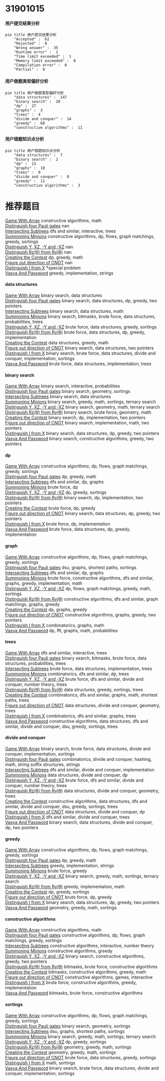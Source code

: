 # 31901015
<!-- tabs:start -->
#### **用户提交结果分析**

```mermaid
pie title 用户提交结果分析
    "Accepted" :  62
    "Rejected" :  0
    "Wrong answer" :  35
    "Runtime error" :  1
    "Time limit exceeded" :  1
    "Memory limit exceeded" :  0
    "Compilation error" :  0
    "Partial" :  0
```
#### **用户做题类型偏好分析**

```mermaid
pie title 用户做题类型偏好分析
    "data structures" :  147
    "binary search" :  20
    "dp" :  27
    "graphs" :  3
    "trees" :  4
    "divide and conquer" :  14
    "greedy" :  68
    "constructive algorithms" :  11
```
#### **用户错题知识点分析**

```mermaid
pie title 用户错题知识点分析
    "data structures" :  7
    "binary search" :  2
    "dp" :  13
    "graphs" :  10
    "trees" :  0
    "divide and conquer" :  0
    "greedy" :  11
    "constructive algorithms" :  3
```
<!-- tabs:end -->
# 推荐题目
[Game With Array](http://codeforces.com/problemset/problem/1355/D)		constructive algorithms,
                        math		  
[Distinguish four Pauli gates](http://codeforces.com/problemset/problem/1357/A6)		nan		  
[Intersecting Subtrees](http://codeforces.com/problemset/problem/1044/B)		dfs and similar,
                        interactive,
                        trees		  
[Summoning Minions](http://codeforces.com/problemset/problem/1354/F)		constructive algorithms,
                        dp,
                        flows,
                        graph matchings,
                        greedy,
                        sortings		  
[Distinguish Y, XZ, -Y and -XZ](http://codeforces.com/problemset/problem/1357/A7)		nan		  
[Distinguish Rz(θ) from Ry(θ)](http://codeforces.com/problemset/problem/1357/A5)		nan		  
[Creating the Contest](http://codeforces.com/problemset/problem/1029/B)		dp,
                        greedy,
                        math		  
[Figure out direction of CNOT](http://codeforces.com/problemset/problem/1357/A1)		nan		  
[Distinguish I from X](http://codeforces.com/problemset/problem/1356/A1)		*special problem		  
[Vasya And Password](http://codeforces.com/problemset/problem/1051/A)		greedy,
                        implementation,
                        strings		  
<!-- tabs:start -->
#### **data structures**
[Game With Array](http://codeforces.com/problemset/problem/1354/D)		binary search,
                        data structures		  
[Distinguish four Pauli gates](http://codeforces.com/problemset/problem/1492/C)		binary search,
                        data structures,
                        dp,
                        greedy,
                        two pointers		  
[Intersecting Subtrees](http://codeforces.com/problemset/problem/1490/G)		binary search,
                        data structures,
                        math		  
[Summoning Minions](http://codeforces.com/problemset/problem/1479/D)		binary search,
                        bitmasks,
                        brute force,
                        data structures,
                        probabilities,
                        trees		  
[Distinguish Y, XZ, -Y and -XZ](http://codeforces.com/problemset/problem/1497/A)		brute force,
                        data structures,
                        greedy,
                        sortings		  
[Distinguish Rz(θ) from Ry(θ)](http://codeforces.com/problemset/problem/1491/C)		brute force,
                        data structures,
                        dp,
                        greedy,
                        implementation		  
[Creating the Contest](http://codeforces.com/problemset/problem/1492/B)		data structures,
                        greedy,
                        math		  
[Figure out direction of CNOT](http://codeforces.com/problemset/problem/1436/E)		binary search,
                        data structures,
                        two pointers		  
[Distinguish I from X](http://codeforces.com/problemset/problem/1461/D)		binary search,
                        brute force,
                        data structures,
                        divide and conquer,
                        implementation,
                        sortings		  
[Vasya And Password](http://codeforces.com/problemset/problem/1511/C)		brute force,
                        data structures,
                        implementation,
                        trees		  
#### **binary search**
[Game With Array](http://codeforces.com/problemset/problem/1354/G)		binary search,
                        interactive,
                        probabilities		  
[Distinguish four Pauli gates](http://codeforces.com/problemset/problem/1019/D)		binary search,
                        geometry,
                        sortings		  
[Intersecting Subtrees](http://codeforces.com/problemset/problem/1354/D)		binary search,
                        data structures		  
[Summoning Minions](http://codeforces.com/problemset/problem/1355/E)		binary search,
                        greedy,
                        math,
                        sortings,
                        ternary search		  
[Distinguish Y, XZ, -Y and -XZ](http://codeforces.com/problemset/problem/1354/C1)		binary search,
                        geometry,
                        math,
                        ternary search		  
[Distinguish Rz(θ) from Ry(θ)](http://codeforces.com/problemset/problem/1354/C2)		binary search,
                        brute force,
                        geometry,
                        math		  
[Creating the Contest](http://codeforces.com/problemset/problem/1354/B)		binary search,
                        dp,
                        implementation,
                        two pointers		  
[Figure out direction of CNOT](http://codeforces.com/problemset/problem/1355/C)		binary search,
                        implementation,
                        math,
                        two pointers		  
[Distinguish I from X](http://codeforces.com/problemset/problem/1492/C)		binary search,
                        data structures,
                        dp,
                        greedy,
                        two pointers		  
[Vasya And Password](http://codeforces.com/problemset/problem/1463/D)		binary search,
                        constructive algorithms,
                        greedy,
                        two pointers		  
#### **dp**
[Game With Array](http://codeforces.com/problemset/problem/1354/F)		constructive algorithms,
                        dp,
                        flows,
                        graph matchings,
                        greedy,
                        sortings		  
[Distinguish four Pauli gates](http://codeforces.com/problemset/problem/1029/B)		dp,
                        greedy,
                        math		  
[Intersecting Subtrees](http://codeforces.com/problemset/problem/1354/E)		dfs and similar,
                        dp,
                        graphs		  
[Summoning Minions](http://codeforces.com/problemset/problem/1353/F)		brute force,
                        dp		  
[Distinguish Y, XZ, -Y and -XZ](http://codeforces.com/problemset/problem/1355/B)		dp,
                        greedy,
                        sortings		  
[Distinguish Rz(θ) from Ry(θ)](http://codeforces.com/problemset/problem/1354/B)		binary search,
                        dp,
                        implementation,
                        two pointers		  
[Creating the Contest](http://codeforces.com/problemset/problem/1353/E)		brute force,
                        dp,
                        greedy		  
[Figure out direction of CNOT](http://codeforces.com/problemset/problem/1492/C)		binary search,
                        data structures,
                        dp,
                        greedy,
                        two pointers		  
[Distinguish I from X](https://codeforces.com/contest/1457/problem/C)		brute force,
                        dp,
                        implementation		  
[Vasya And Password](http://codeforces.com/problemset/problem/1491/C)		brute force,
                        data structures,
                        dp,
                        greedy,
                        implementation		  
#### **graph**
[Game With Array](http://codeforces.com/problemset/problem/1354/F)		constructive algorithms,
                        dp,
                        flows,
                        graph matchings,
                        greedy,
                        sortings		  
[Distinguish four Pauli gates](http://codeforces.com/problemset/problem/1081/D)		dsu,
                        graphs,
                        shortest paths,
                        sortings		  
[Intersecting Subtrees](http://codeforces.com/problemset/problem/1354/E)		dfs and similar,
                        dp,
                        graphs		  
[Summoning Minions](http://codeforces.com/problemset/problem/1487/C)		brute force,
                        constructive algorithms,
                        dfs and similar,
                        graphs,
                        greedy,
                        implementation,
                        math		  
[Distinguish Y, XZ, -Y and -XZ](http://codeforces.com/problemset/problem/1437/C)		dp,
                        flows,
                        graph matchings,
                        greedy,
                        math,
                        sortings		  
[Distinguish Rz(θ) from Ry(θ)](http://codeforces.com/problemset/problem/1470/D)		constructive algorithms,
                        dfs and similar,
                        graph matchings,
                        graphs,
                        greedy		  
[Creating the Contest](http://codeforces.com/problemset/problem/1476/C)		dp,
                        graphs,
                        greedy		  
[Figure out direction of CNOT](http://codeforces.com/problemset/problem/1304/D)		constructive algorithms,
                        graphs,
                        greedy,
                        two pointers		  
[Distinguish I from X](http://codeforces.com/problemset/problem/1475/C)		combinatorics,
                        graphs,
                        math		  
[Vasya And Password](http://codeforces.com/problemset/problem/553/E)		dp,
                        fft,
                        graphs,
                        math,
                        probabilities		  
#### **trees**
[Game With Array](http://codeforces.com/problemset/problem/1044/B)		dfs and similar,
                        interactive,
                        trees		  
[Distinguish four Pauli gates](http://codeforces.com/problemset/problem/1479/D)		binary search,
                        bitmasks,
                        brute force,
                        data structures,
                        probabilities,
                        trees		  
[Intersecting Subtrees](http://codeforces.com/problemset/problem/1511/C)		brute force,
                        data structures,
                        implementation,
                        trees		  
[Summoning Minions](http://codeforces.com/problemset/problem/1499/F)		combinatorics,
                        dfs and similar,
                        dp,
                        trees		  
[Distinguish Y, XZ, -Y and -XZ](http://codeforces.com/problemset/problem/1491/E)		brute force,
                        dfs and similar,
                        divide and conquer,
                        number theory,
                        trees		  
[Distinguish Rz(θ) from Ry(θ)](http://codeforces.com/problemset/problem/1466/D)		data structures,
                        greedy,
                        sortings,
                        trees		  
[Creating the Contest](http://codeforces.com/problemset/problem/1495/D)		combinatorics,
                        dfs and similar,
                        graphs,
                        math,
                        shortest paths,
                        trees		  
[Figure out direction of CNOT](http://codeforces.com/problemset/problem/1303/G)		data structures,
                        divide and conquer,
                        geometry,
                        trees		  
[Distinguish I from X](http://codeforces.com/problemset/problem/1454/E)		combinatorics,
                        dfs and similar,
                        graphs,
                        trees		  
[Vasya And Password](http://codeforces.com/problemset/problem/1494/D)		constructive algorithms,
                        data structures,
                        dfs and similar,
                        divide and conquer,
                        dsu,
                        greedy,
                        sortings,
                        trees		  
#### **divide and conquer**
[Game With Array](http://codeforces.com/problemset/problem/1461/D)		binary search,
                        brute force,
                        data structures,
                        divide and conquer,
                        implementation,
                        sortings		  
[Distinguish four Pauli gates](http://codeforces.com/problemset/problem/1466/G)		combinatorics,
                        divide and conquer,
                        hashing,
                        math,
                        string suffix structures,
                        strings		  
[Intersecting Subtrees](http://codeforces.com/problemset/problem/1490/D)		dfs and similar,
                        divide and conquer,
                        implementation		  
[Summoning Minions](https://codeforces.com/contest/1483/problem/C)		data structures,
                        divide and conquer,
                        dp		  
[Distinguish Y, XZ, -Y and -XZ](http://codeforces.com/problemset/problem/1491/E)		brute force,
                        dfs and similar,
                        divide and conquer,
                        number theory,
                        trees		  
[Distinguish Rz(θ) from Ry(θ)](http://codeforces.com/problemset/problem/1303/G)		data structures,
                        divide and conquer,
                        geometry,
                        trees		  
[Creating the Contest](http://codeforces.com/problemset/problem/1494/D)		constructive algorithms,
                        data structures,
                        dfs and similar,
                        divide and conquer,
                        dsu,
                        greedy,
                        sortings,
                        trees		  
[Figure out direction of CNOT](http://codeforces.com/problemset/problem/1482/E)		data structures,
                        divide and conquer,
                        dp		  
[Distinguish I from X](http://codeforces.com/problemset/problem/566/C)		dfs and similar,
                        divide and conquer,
                        trees		  
[Vasya And Password](http://codeforces.com/problemset/problem/1428/F)		binary search,
                        data structures,
                        divide and conquer,
                        dp,
                        two pointers		  
#### **greedy**
[Game With Array](http://codeforces.com/problemset/problem/1354/F)		constructive algorithms,
                        dp,
                        flows,
                        graph matchings,
                        greedy,
                        sortings		  
[Distinguish four Pauli gates](http://codeforces.com/problemset/problem/1029/B)		dp,
                        greedy,
                        math		  
[Intersecting Subtrees](http://codeforces.com/problemset/problem/1051/A)		greedy,
                        implementation,
                        strings		  
[Summoning Minions](https://codeforces.com/contest/1130/problem/D1)		brute force,
                        greedy		  
[Distinguish Y, XZ, -Y and -XZ](http://codeforces.com/problemset/problem/1355/E)		binary search,
                        greedy,
                        math,
                        sortings,
                        ternary search		  
[Distinguish Rz(θ) from Ry(θ)](http://codeforces.com/problemset/problem/1294/E)		greedy,
                        implementation,
                        math		  
[Creating the Contest](http://codeforces.com/problemset/problem/1355/B)		dp,
                        greedy,
                        sortings		  
[Figure out direction of CNOT](http://codeforces.com/problemset/problem/1353/E)		brute force,
                        dp,
                        greedy		  
[Distinguish I from X](http://codeforces.com/problemset/problem/1492/C)		binary search,
                        data structures,
                        dp,
                        greedy,
                        two pointers		  
[Vasya And Password](https://codeforces.com/contest/1496/problem/C)		geometry,
                        greedy,
                        math,
                        sortings		  
#### **constructive algorithms**
[Game With Array](http://codeforces.com/problemset/problem/1355/D)		constructive algorithms,
                        math		  
[Distinguish four Pauli gates](http://codeforces.com/problemset/problem/1354/F)		constructive algorithms,
                        dp,
                        flows,
                        graph matchings,
                        greedy,
                        sortings		  
[Intersecting Subtrees](http://codeforces.com/problemset/problem/1355/F)		constructive algorithms,
                        interactive,
                        number theory		  
[Summoning Minions](http://codeforces.com/problemset/problem/1493/A)		constructive algorithms,
                        greedy		  
[Distinguish Y, XZ, -Y and -XZ](http://codeforces.com/problemset/problem/1463/D)		binary search,
                        constructive algorithms,
                        greedy,
                        two pointers		  
[Distinguish Rz(θ) from Ry(θ)](https://codeforces.com/contest/1456/problem/B)		bitmasks,
                        brute force,
                        constructive algorithms		  
[Creating the Contest](http://codeforces.com/problemset/problem/1492/D)		bitmasks,
                        constructive algorithms,
                        greedy,
                        math		  
[Figure out direction of CNOT](https://codeforces.com/contest/1504/problem/D)		constructive algorithms,
                        games,
                        interactive		  
[Distinguish I from X](https://codeforces.com/contest/1483/problem/A)		brute force,
                        constructive algorithms,
                        greedy,
                        implementation		  
[Vasya And Password](https://codeforces.com/contest/1457/problem/D)		bitmasks,
                        brute force,
                        constructive algorithms		  
#### **sortings**
[Game With Array](http://codeforces.com/problemset/problem/1354/F)		constructive algorithms,
                        dp,
                        flows,
                        graph matchings,
                        greedy,
                        sortings		  
[Distinguish four Pauli gates](http://codeforces.com/problemset/problem/1019/D)		binary search,
                        geometry,
                        sortings		  
[Intersecting Subtrees](http://codeforces.com/problemset/problem/1081/D)		dsu,
                        graphs,
                        shortest paths,
                        sortings		  
[Summoning Minions](http://codeforces.com/problemset/problem/1355/E)		binary search,
                        greedy,
                        math,
                        sortings,
                        ternary search		  
[Distinguish Y, XZ, -Y and -XZ](http://codeforces.com/problemset/problem/1355/B)		dp,
                        greedy,
                        sortings		  
[Distinguish Rz(θ) from Ry(θ)](https://codeforces.com/contest/1496/problem/C)		geometry,
                        greedy,
                        math,
                        sortings		  
[Creating the Contest](http://codeforces.com/problemset/problem/1495/A)		geometry,
                        greedy,
                        math,
                        sortings		  
[Figure out direction of CNOT](http://codeforces.com/problemset/problem/1497/A)		brute force,
                        data structures,
                        greedy,
                        sortings		  
[Distinguish I from X](http://codeforces.com/problemset/problem/1427/A)		math,
                        sortings		  
[Vasya And Password](http://codeforces.com/problemset/problem/1461/D)		binary search,
                        brute force,
                        data structures,
                        divide and conquer,
                        implementation,
                        sortings		  
<!-- tabs:end -->
